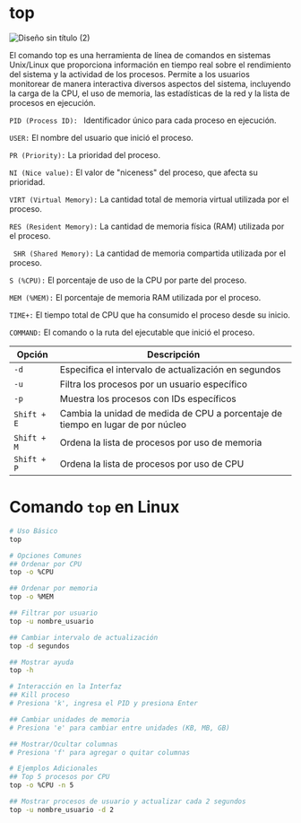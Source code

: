 # top

![Diseño sin título (2)](https://github.com/Scosrom/monitorizacion/assets/114906778/6b9aa87a-8589-44ef-af17-6e0178949595)



El comando top es una herramienta de línea de comandos en sistemas Unix/Linux que proporciona información en tiempo real sobre el rendimiento del sistema y la actividad de los procesos. Permite a los usuarios monitorear de manera interactiva diversos aspectos del sistema, incluyendo la carga de la CPU, el uso de memoria, las estadísticas de la red y la lista de procesos en ejecución.

<code>PID (Process ID): </code> Identificador único para cada proceso en ejecución.

<code>USER:</code> El nombre del usuario que inició el proceso.

<code>PR (Priority):</code> La prioridad del proceso.

<code>NI (Nice value):</code> El valor de "niceness" del proceso, que afecta su prioridad.

<code>VIRT (Virtual Memory):</code> La cantidad total de memoria virtual utilizada por el proceso.

<code>RES (Resident Memory):</code> La cantidad de memoria física (RAM) utilizada por el proceso.

<code> SHR (Shared Memory):</code> La cantidad de memoria compartida utilizada por el proceso.

<code>S (%CPU):</code> El porcentaje de uso de la CPU por parte del proceso.

<code>MEM (%MEM):</code> El porcentaje de memoria RAM utilizada por el proceso.

<code>TIME+:</code> El tiempo total de CPU que ha consumido el proceso desde su inicio.

<code>COMMAND:</code> El comando o la ruta del ejecutable que inició el proceso.

| Opción         | Descripción                                   |
| --------------- | --------------------------------------------- |
| `-d`            | Especifica el intervalo de actualización en segundos  |
| `-u`            | Filtra los procesos por un usuario específico  |
| `-p`            | Muestra los procesos con IDs específicos      |
| `Shift + E`     | Cambia la unidad de medida de CPU a porcentaje de tiempo en lugar de por núcleo  |
| `Shift + M`     | Ordena la lista de procesos por uso de memoria  |
| `Shift + P`     | Ordena la lista de procesos por uso de CPU      |

# Comando `top` en Linux

```bash
# Uso Básico
top

# Opciones Comunes
## Ordenar por CPU
top -o %CPU

## Ordenar por memoria
top -o %MEM

## Filtrar por usuario
top -u nombre_usuario

## Cambiar intervalo de actualización
top -d segundos

## Mostrar ayuda
top -h

# Interacción en la Interfaz
## Kill proceso
# Presiona 'k', ingresa el PID y presiona Enter

## Cambiar unidades de memoria
# Presiona 'e' para cambiar entre unidades (KB, MB, GB)

## Mostrar/Ocultar columnas
# Presiona 'f' para agregar o quitar columnas

# Ejemplos Adicionales
## Top 5 procesos por CPU
top -o %CPU -n 5

## Mostrar procesos de usuario y actualizar cada 2 segundos
top -u nombre_usuario -d 2

